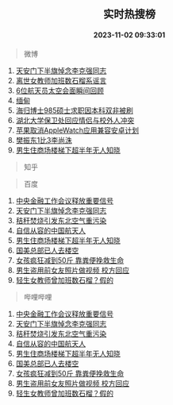 <div align="center"><h2>实时热搜榜</h2><h4>2023-11-02 09:33:01</h4></div>

> 微博  

1. [天安门下半旗悼念李克强同志](https://s.weibo.com/weibo?q=%23%E5%A4%A9%E5%AE%89%E9%97%A8%E4%B8%8B%E5%8D%8A%E6%97%97%E6%82%BC%E5%BF%B5%E6%9D%8E%E5%85%8B%E5%BC%BA%E5%90%8C%E5%BF%97%23&t=31&band_rank=1&Refer=top)<br />
2. [离世女教师加班数石榴系谣言](https://s.weibo.com/weibo?q=%23%E7%A6%BB%E4%B8%96%E5%A5%B3%E6%95%99%E5%B8%88%E5%8A%A0%E7%8F%AD%E6%95%B0%E7%9F%B3%E6%A6%B4%E7%B3%BB%E8%B0%A3%E8%A8%80%23&t=31&band_rank=2&Refer=top)<br />
3. [6位航天员太空会面瞬间回顾](https://s.weibo.com/weibo?q=%236%E4%BD%8D%E8%88%AA%E5%A4%A9%E5%91%98%E5%A4%AA%E7%A9%BA%E4%BC%9A%E9%9D%A2%E7%9E%AC%E9%97%B4%E5%9B%9E%E9%A1%BE%23&t=31&band_rank=3&Refer=top)<br />
4. [缅甸](https://s.weibo.com/weibo?q=%E7%BC%85%E7%94%B8&t=31&band_rank=4&Refer=top)<br />
5. [海归博士985硕士求职因本科双非被刷](https://s.weibo.com/weibo?q=%23%E6%B5%B7%E5%BD%92%E5%8D%9A%E5%A3%AB985%E7%A1%95%E5%A3%AB%E6%B1%82%E8%81%8C%E5%9B%A0%E6%9C%AC%E7%A7%91%E5%8F%8C%E9%9D%9E%E8%A2%AB%E5%88%B7%23&t=31&band_rank=5&Refer=top)<br />
6. [湖北大学保卫处回应情侣与校外人冲突](https://s.weibo.com/weibo?q=%23%E6%B9%96%E5%8C%97%E5%A4%A7%E5%AD%A6%E4%BF%9D%E5%8D%AB%E5%A4%84%E5%9B%9E%E5%BA%94%E6%83%85%E4%BE%A3%E4%B8%8E%E6%A0%A1%E5%A4%96%E4%BA%BA%E5%86%B2%E7%AA%81%23&t=31&band_rank=6&Refer=top)<br />
7. [苹果取消AppleWatch应用兼容安卓计划](https://s.weibo.com/weibo?q=%23%E8%8B%B9%E6%9E%9C%E5%8F%96%E6%B6%88AppleWatch%E5%BA%94%E7%94%A8%E5%85%BC%E5%AE%B9%E5%AE%89%E5%8D%93%E8%AE%A1%E5%88%92%23&t=31&band_rank=7&Refer=top)<br />
8. [樊振东1比3李尚洙](https://s.weibo.com/weibo?q=%23%E6%A8%8A%E6%8C%AF%E4%B8%9C1%E6%AF%943%E6%9D%8E%E5%B0%9A%E6%B4%99%23&t=31&band_rank=8&Refer=top)<br />
9. [男生住商场楼梯下超半年无人知晓](https://s.weibo.com/weibo?q=%23%E7%94%B7%E7%94%9F%E4%BD%8F%E5%95%86%E5%9C%BA%E6%A5%BC%E6%A2%AF%E4%B8%8B%E8%B6%85%E5%8D%8A%E5%B9%B4%E6%97%A0%E4%BA%BA%E7%9F%A5%E6%99%93%23&t=31&band_rank=9&Refer=top)<br />

> 知乎  


> 百度  

1. [中央金融工作会议释放重要信号](https://www.baidu.com/s?wd=%E4%B8%AD%E5%A4%AE%E9%87%91%E8%9E%8D%E5%B7%A5%E4%BD%9C%E4%BC%9A%E8%AE%AE%E9%87%8A%E6%94%BE%E9%87%8D%E8%A6%81%E4%BF%A1%E5%8F%B7&sa=fyb_news&rsv_dl=fyb_news)<br />
2. [天安门下半旗悼念李克强同志](https://www.baidu.com/s?wd=%E5%A4%A9%E5%AE%89%E9%97%A8%E4%B8%8B%E5%8D%8A%E6%97%97%E6%82%BC%E5%BF%B5%E6%9D%8E%E5%85%8B%E5%BC%BA%E5%90%8C%E5%BF%97&sa=fyb_news&rsv_dl=fyb_news)<br />
3. [秸秆焚烧引发东北空气重污染](https://www.baidu.com/s?wd=%E7%A7%B8%E7%A7%86%E7%84%9A%E7%83%A7%E5%BC%95%E5%8F%91%E4%B8%9C%E5%8C%97%E7%A9%BA%E6%B0%94%E9%87%8D%E6%B1%A1%E6%9F%93&sa=fyb_news&rsv_dl=fyb_news)<br />
4. [自信从容的中国航天人](https://www.baidu.com/s?wd=%E8%87%AA%E4%BF%A1%E4%BB%8E%E5%AE%B9%E7%9A%84%E4%B8%AD%E5%9B%BD%E8%88%AA%E5%A4%A9%E4%BA%BA&sa=fyb_news&rsv_dl=fyb_news)<br />
5. [男生住商场楼梯下超半年无人知晓](https://www.baidu.com/s?wd=%E7%94%B7%E7%94%9F%E4%BD%8F%E5%95%86%E5%9C%BA%E6%A5%BC%E6%A2%AF%E4%B8%8B%E8%B6%85%E5%8D%8A%E5%B9%B4%E6%97%A0%E4%BA%BA%E7%9F%A5%E6%99%93&sa=fyb_news&rsv_dl=fyb_news)<br />
6. [国美总部已人去楼空](https://www.baidu.com/s?wd=%E5%9B%BD%E7%BE%8E%E6%80%BB%E9%83%A8%E5%B7%B2%E4%BA%BA%E5%8E%BB%E6%A5%BC%E7%A9%BA&sa=fyb_news&rsv_dl=fyb_news)<br />
7. [女孩疯狂减到50斤 靠粪便挽救生命](https://www.baidu.com/s?wd=%E5%A5%B3%E5%AD%A9%E7%96%AF%E7%8B%82%E5%87%8F%E5%88%B050%E6%96%A4+%E9%9D%A0%E7%B2%AA%E4%BE%BF%E6%8C%BD%E6%95%91%E7%94%9F%E5%91%BD&sa=fyb_news&rsv_dl=fyb_news)<br />
8. [男生盗用前女友照片做视频 校方回应](https://www.baidu.com/s?wd=%E7%94%B7%E7%94%9F%E7%9B%97%E7%94%A8%E5%89%8D%E5%A5%B3%E5%8F%8B%E7%85%A7%E7%89%87%E5%81%9A%E8%A7%86%E9%A2%91+%E6%A0%A1%E6%96%B9%E5%9B%9E%E5%BA%94&sa=fyb_news&rsv_dl=fyb_news)<br />
9. [轻生女教师曾加班数石榴？假的](https://www.baidu.com/s?wd=%E8%BD%BB%E7%94%9F%E5%A5%B3%E6%95%99%E5%B8%88%E6%9B%BE%E5%8A%A0%E7%8F%AD%E6%95%B0%E7%9F%B3%E6%A6%B4%EF%BC%9F%E5%81%87%E7%9A%84&sa=fyb_news&rsv_dl=fyb_news)<br />

> 哔哩哔哩  

1. [中央金融工作会议释放重要信号](https://www.baidu.com/s?wd=%E4%B8%AD%E5%A4%AE%E9%87%91%E8%9E%8D%E5%B7%A5%E4%BD%9C%E4%BC%9A%E8%AE%AE%E9%87%8A%E6%94%BE%E9%87%8D%E8%A6%81%E4%BF%A1%E5%8F%B7&sa=fyb_news&rsv_dl=fyb_news)<br />
2. [天安门下半旗悼念李克强同志](https://www.baidu.com/s?wd=%E5%A4%A9%E5%AE%89%E9%97%A8%E4%B8%8B%E5%8D%8A%E6%97%97%E6%82%BC%E5%BF%B5%E6%9D%8E%E5%85%8B%E5%BC%BA%E5%90%8C%E5%BF%97&sa=fyb_news&rsv_dl=fyb_news)<br />
3. [秸秆焚烧引发东北空气重污染](https://www.baidu.com/s?wd=%E7%A7%B8%E7%A7%86%E7%84%9A%E7%83%A7%E5%BC%95%E5%8F%91%E4%B8%9C%E5%8C%97%E7%A9%BA%E6%B0%94%E9%87%8D%E6%B1%A1%E6%9F%93&sa=fyb_news&rsv_dl=fyb_news)<br />
4. [自信从容的中国航天人](https://www.baidu.com/s?wd=%E8%87%AA%E4%BF%A1%E4%BB%8E%E5%AE%B9%E7%9A%84%E4%B8%AD%E5%9B%BD%E8%88%AA%E5%A4%A9%E4%BA%BA&sa=fyb_news&rsv_dl=fyb_news)<br />
5. [男生住商场楼梯下超半年无人知晓](https://www.baidu.com/s?wd=%E7%94%B7%E7%94%9F%E4%BD%8F%E5%95%86%E5%9C%BA%E6%A5%BC%E6%A2%AF%E4%B8%8B%E8%B6%85%E5%8D%8A%E5%B9%B4%E6%97%A0%E4%BA%BA%E7%9F%A5%E6%99%93&sa=fyb_news&rsv_dl=fyb_news)<br />
6. [国美总部已人去楼空](https://www.baidu.com/s?wd=%E5%9B%BD%E7%BE%8E%E6%80%BB%E9%83%A8%E5%B7%B2%E4%BA%BA%E5%8E%BB%E6%A5%BC%E7%A9%BA&sa=fyb_news&rsv_dl=fyb_news)<br />
7. [女孩疯狂减到50斤 靠粪便挽救生命](https://www.baidu.com/s?wd=%E5%A5%B3%E5%AD%A9%E7%96%AF%E7%8B%82%E5%87%8F%E5%88%B050%E6%96%A4+%E9%9D%A0%E7%B2%AA%E4%BE%BF%E6%8C%BD%E6%95%91%E7%94%9F%E5%91%BD&sa=fyb_news&rsv_dl=fyb_news)<br />
8. [男生盗用前女友照片做视频 校方回应](https://www.baidu.com/s?wd=%E7%94%B7%E7%94%9F%E7%9B%97%E7%94%A8%E5%89%8D%E5%A5%B3%E5%8F%8B%E7%85%A7%E7%89%87%E5%81%9A%E8%A7%86%E9%A2%91+%E6%A0%A1%E6%96%B9%E5%9B%9E%E5%BA%94&sa=fyb_news&rsv_dl=fyb_news)<br />
9. [轻生女教师曾加班数石榴？假的](https://www.baidu.com/s?wd=%E8%BD%BB%E7%94%9F%E5%A5%B3%E6%95%99%E5%B8%88%E6%9B%BE%E5%8A%A0%E7%8F%AD%E6%95%B0%E7%9F%B3%E6%A6%B4%EF%BC%9F%E5%81%87%E7%9A%84&sa=fyb_news&rsv_dl=fyb_news)<br />
